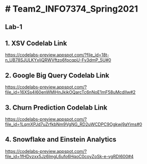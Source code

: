 # # Team2_INFO7374_Spring2021

## Lab-1



## 1. XSV Codelab Link

https://codelabs-preview.appspot.com/?file_id=18t-n_UB78SJULKYxIjQRWVftzo6fpcqpU-Fv3dmP_5U#0

## 2. Google Big Query Codelab Link
https://codelabs-preview.appspot.com/?file_id=16XSs4I60enWMIHnJkikOQarcTc6nNoE1mF58uMcdIIw#2

## 3. Churn Prediction Codelab Link
https://codelabs-preview.appspot.com/?file_id=1LqmXPJd7uZrfkbNm9VgNG_RD2uWCDPC9Ogkwj9aYims#0

## 4. Snowflake and Einstein Analytics
https://codelabs-preview.appspot.com/?file_id=1fHDvzxx5Jz6lmgL6ufo6HqoC0coyZoSk-e-vgRDI600#4

